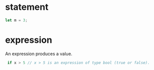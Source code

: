 # statement

```rs
let m = 3;
```

# expression

An expression produces a value.

```rs
 if x > 5 // x > 5 is an expression of type bool (true or false).
```
